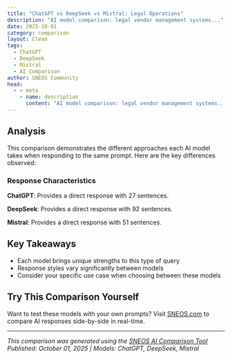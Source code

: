 ```yaml
---
title: "ChatGPT vs DeepSeek vs Mistral: Legal Operations"
description: "AI model comparison: legal vendor management systems..."
date: 2025-10-01
category: comparison
layout: Clean
tags:
  - ChatGPT
  - DeepSeek
  - Mistral
  - AI Comparison
author: SNEOS Community
head:
  - - meta
    - name: description
      content: "AI model comparison: legal vendor management systems..."
---
```


<ChatComparison
  title="ChatGPT vs DeepSeek vs Mistral: Legal Operations"
  prompt="legal vendor management systems"
  :responses='{
    "ChatGPT": "Legal vendor management systems are software platforms designed to help law firms, corporate legal departments, and legal service providers manage their relationships with vendors and outside counsel efficiently and compliantly. These systems streamline processes such as vendor selection, onboarding, contract management, compliance tracking, invoice approval, and performance evaluation.\n\nHere are some well-regarded legal vendor management systems:\n\n1. **Mitratech TeamConnect**  \n   - A comprehensive legal operations platform with vendor management modules.  \n   - Manages outside counsel, service providers, contract lifecycle, and billing.  \n   - Offers compliance features and integrates with other legal and financial systems.\n\n2. **SimpleLegal**  \n   - Designed for corporate legal departments.  \n   - Tracks legal spend, manages vendors, and automates invoice approvals.  \n   - Provides reporting and analytics to optimize vendor usage.\n\n3. **Legal Tracker (Thomson Reuters)**  \n   - A popular legal matter and spend management tool.  \n   - Helps track outside counsel engagements, expenses, and performance.  \n   - Supports vendor management workflows and compliance.\n\n4. **CounselLink (LexisNexis)**  \n   - Designed for corporate legal departments.  \n   - Enables invoice management, matter and vendor oversight.  \n   - Provides tools for budget management and analytics.\n\n5. **Onit Legal Vendor Management**  \n   - Part of Onit\u0027s legal operations suite.  \n   - Automates vendor onboarding, risk assessments, and compliance tracking.  \n   - Supports workflow automation for vendor approval and monitoring.\n\n6. **Brightflag**  \n   - Uses AI to analyze legal invoices and spend.  \n   - Helps in managing vendors by providing insights into spend patterns and vendor performance.\n\nWhen choosing a legal vendor management system, consider factors such as integration with your existing legal or financial systems, ease of use, scalability, security features, compliance support, and reporting capabilities.\n\nWould you like more detailed comparisons or demos of any of these systems?",
    "DeepSeek": "Of course. This is a comprehensive guide to **Legal Vendor Management Systems (VMS)**.\n\nA Legal VMS is a specialized software platform designed to help corporate legal departments and law firms manage their relationships with, and spending on, external legal service providers (e.g., law firms, alternative legal service providers (ALSPs), expert witnesses, e-discovery vendors, etc.).\n\nThe core problem it solves is moving from a reactive, disorganized, and often spreadsheet-based approach to a proactive, data-driven, and strategic one.\n\n---\n\n### **1. Core Functions of a Legal VMS**\n\nA robust Legal VMS typically includes the following modules:\n\n*   **Vendor Onboarding \u0026 Lifecycle Management:**\n    *   Centralized repository of all vendor information.\n    *   Streamlined intake and due diligence processes (checking for conflicts, insurance, diversity status, etc.).\n    *   Automated tracking of master service agreements (MSAs) and other contracts.\n\n*   **Matter \u0026 Spend Management:**\n    *   **Matter Intake:** A formalized process for requesting and opening new legal matters.\n    *   **Budgeting \u0026 Forecasting:** Set budgets for matters and track against them.\n    *   **Ebilling \u0026 Invoice Review:** The heart of many VMS platforms. It enforces outside counsel guidelines (OCGs) automatically, flagging or rejecting non-compliant expenses (e.g., excessive photocopying, meals, block billing).\n    *   **AI-Powered Analytics:** Analyze spending patterns by law firm, practice area, matter type, and individual timekeeper to identify cost-saving opportunities.\n\n*   **Performance \u0026 Relationship Management:**\n    *   Track key performance indicators (KPIs) for vendors.\n    *   Facilitate structured feedback and scorecards.\n    *   Manage the RFI/RFP (Request for Information/Proposal) process for new vendor engagements.\n\n*   **Compliance \u0026 Risk Management:**\n    *   Ensure vendor compliance with outside counsel guidelines, data security protocols, and insurance requirements.\n    *   Track diversity and inclusion metrics of outside counsel.\n    *   Maintain a clear audit trail for all vendor interactions and spending.\n\n---\n\n### **2. Key Benefits of Implementing a Legal VMS**\n\n| Benefit Area | Description |\n| :--- | :--- |\n| **Cost Savings \u0026 Control** | Enforces billing guidelines, reduces administrative errors, and provides data to negotiate better rates. This is often the primary driver for adoption. |\n| **Increased Efficiency** | Automates manual tasks like invoice processing, accrual collection, and vendor communication. Frees up legal ops and legal staff for higher-value work. |\n| **Data-Driven Decision Making** | Moves beyond gut feelings. Answers questions like: \u0022Which firms are most cost-effective for IP work?\u0022 or \u0022Are we getting value from our premium-priced partners?\u0022 |\n| **Improved Risk Mitigation** | Centralizes compliance tracking, ensures proper onboarding, and maintains a clear record for audits. |\n| **Strategic Vendor Partnerships** | Helps identify and cultivate relationships with top-performing firms, leading to better service and value. |\n| **Enhanced Visibility \u0026 Reporting** | Provides real-time dashboards and reports for legal leadership and finance on the entire legal spend portfolio. |\n\n---\n\n### **3. Leading Vendors in the Legal VMS Space**\n\nThe market has several established players, often with overlapping but distinct strengths. They can generally be categorized as:\n\n*   **Comprehensive Enterprise Legal Management (ELM) Suites:** These platforms include VMS as a core component of a broader suite that also handles matter management, e-billing, and analytics.\n*   **Specialized \u0026 Niche VMS Providers:** These may focus on specific areas like litigation support vendors, diversity tracking, or integrating deeply with financial systems (like SAP Ariba for procurement).\n\nHere are some of the most prominent vendors (this is not an exhaustive list):\n\n| Vendor | Category | Key Strengths \u0026 Focus |\n| :--- | :--- | :--- |\n| **Brightflag** | Modern ELM/VMS | Known for its user-friendly interface, strong AI for invoice review, and intuitive matter management. Popular with mid-to-large-sized legal departments. |\n| **Mitratech** | Enterprise ELM | A major player offering a powerful, comprehensive suite (often through its **TeamConnect** and **CounselLink** platforms). Strong for large, complex global legal departments. |\n| **Onit** | Enterprise ELM | Offers a flexible platform (often **Onit Enterprise Legal Management**) that is highly configurable. Strong in workflow automation and matter management. |\n| **SimpleLegal** | ELM/VMS | Focuses on ease of implementation and use. Often a good fit for legal departments looking for a straightforward, effective solution to get started. |\n| **Thomson Reuters** | ELM/VMS | A legacy leader with its **Legal Tracker** (formerly Serengeti) platform. Has a very large user base and is a mature, feature-rich system. |\n| **Jaggaer** | Procurement-focused | While a broader procurement platform, its legal-specific module is used by large enterprises to manage law firms as strategic suppliers, often integrating with existing procurement workflows. |\n\n---\n\n### **4. Key Considerations When Selecting a Legal VMS**\n\nChoosing the right system is critical. Here are the essential questions to ask:\n\n1.  **What are our primary pain points?** Is it uncontrolled spend? Lack of visibility? Inefficient invoice processing? Start with your biggest problem.\n2.  **How well does it integrate?** Does it connect with your financial system (ERP like SAP, Oracle), HR system, and collaboration tools (e.g., Microsoft Teams, Slack)?\n3.  **What is the AI and Analytics capability?** How deep and actionable are the insights? Can it benchmark your rates against market data?\n4.  **Is the user experience (UX) intuitive?** A system that is difficult for both your internal team and your outside counsel to use will face low adoption and fail.\n5.  **How configurable is it?** Can you easily tailor outside counsel guidelines, approval workflows, and reporting without heavy IT support?\n6.  **What is the implementation process and total cost of ownership (TCO)?** Understand the timeline, resource commitment, and all costs (licensing, implementation, training, support).\n7.  **Vendor Stability and Support:** Is the vendor established and financially stable? What is their customer support model like?\n8.  **Security \u0026 Compliance:** Does the vendor meet your company\u0027s data security and privacy standards (e.g., SOC 2 Type II certification, GDPR compliance)?\n\n---\n\n### **5. The Implementation \u0026 Change Management Challenge**\n\nTechnology is only part of the solution. A successful VMS implementation requires:\n\n*   **Executive Sponsorship:** Support from the General Counsel and CFO is crucial.\n*   **A Dedicated Project Team:** Often led by Legal Operations.\n*   **Phased Rollout:** Start with a pilot group of vendors or practice areas.\n*   **Comprehensive Training:** For both your internal legal team and your external law firms.\n*   **Clear Communication:** Explain the \u0022why\u0022 behind the change to overcome resistance from both internal stakeholders and law firms.\n\nIn summary, a Legal Vendor Management System is no longer a \u0022nice-to-have\u0022 but a critical tool for any modern legal department seeking to operate as a strategic business function, control costs, and derive maximum value from its external counsel relationships.",
    "Mistral": "Legal vendor management systems are specialized software solutions designed to help legal departments and law firms manage their relationships with external vendors, such as law firms, consultants, and other service providers. These systems streamline the process of selecting, onboarding, managing, and evaluating vendors to ensure compliance, cost-effectiveness, and high-quality service delivery. Here are some key features and benefits of legal vendor management systems:\n\n### Key Features:\n\n1. **Vendor Selection and Onboarding:**\n   - **RFP Management:** Tools to create, distribute, and evaluate requests for proposals (RFPs) from potential vendors.\n   - **Vendor Profiles:** Centralized repository for vendor information, including contact details, service offerings, and past performance.\n   - **Compliance Checks:** Automated checks for regulatory compliance, certifications, and insurance requirements.\n\n2. **Contract Management:**\n   - **Contract Templates:** Pre-defined templates for standard contracts.\n   - **Contract Lifecycle Management:** Tools to manage the entire lifecycle of contracts, from creation to renewal or termination.\n   - **E-Signature Integration:** Secure electronic signature capabilities for quick and efficient contract execution.\n\n3. **Performance Monitoring:**\n   - **KPI Tracking:** Key performance indicators to measure vendor performance against agreed metrics.\n   - **Service Level Agreements (SLAs):** Tools to define, monitor, and enforce SLAs.\n   - **Feedback and Reviews:** Mechanisms for collecting and analyzing feedback from internal stakeholders and clients.\n\n4. **Cost Management:**\n   - **Budget Tracking:** Tools to monitor spending against budgets.\n   - **Invoice Management:** Automated invoice processing and approval workflows.\n   - **Cost Analysis:** Reports and analytics to identify cost-saving opportunities and optimize spending.\n\n5. **Risk Management:**\n   - **Risk Assessment:** Tools to assess and mitigate risks associated with vendor relationships.\n   - **Audit Trails:** Comprehensive audit trails for all vendor-related activities to ensure transparency and accountability.\n   - **Compliance Monitoring:** Continuous monitoring of vendor compliance with legal and regulatory requirements.\n\n6. **Communication and Collaboration:**\n   - **Messaging and Notifications:** Secure communication channels for internal and external stakeholders.\n   - **Document Sharing:** Centralized document repository for easy access and sharing.\n   - **Task Management:** Tools to assign, track, and manage tasks related to vendor management.\n\n### Benefits:\n\n1. **Efficiency:**\n   - Streamlined processes for vendor selection, onboarding, and management.\n   - Reduced administrative burden through automation and centralized data management.\n\n2. **Cost Savings:**\n   - Better control over spending and identification of cost-saving opportunities.\n   - Improved negotiation power through data-driven insights.\n\n3. **Compliance:**\n   - Ensured compliance with legal, regulatory, and internal policies.\n   - Reduced risk of non-compliance and associated penalties.\n\n4. **Performance Optimization:**\n   - Enhanced vendor performance through continuous monitoring and feedback.\n   - Improved service quality and client satisfaction.\n\n5. **Transparency:**\n   - Increased visibility into vendor relationships and activities.\n   - Better decision-making through comprehensive data and analytics.\n\n### Examples of Legal Vendor Management Systems:\n\n1. **Mitratech:** Offers solutions like TeamConnect and Tracker I-9 for legal vendor management.\n2. **Onit:** Provides a suite of tools for legal operations, including vendor management.\n3. **Legal Tracker:** A comprehensive legal management solution that includes vendor management capabilities.\n4. **SimpleLegal:** Offers e-billing and matter management solutions that include vendor management features.\n\n### Conclusion:\n\nLegal vendor management systems are essential tools for legal departments and law firms looking to optimize their vendor relationships. By providing a centralized platform for managing all aspects of vendor interactions, these systems help ensure compliance, reduce costs, and improve overall performance."
  }'
  published-date="21:54"
/>

## Analysis

This comparison demonstrates the different approaches each AI model takes when responding to the same prompt. Here are the key differences observed:

### Response Characteristics

**ChatGPT**: Provides a direct response with 27 sentences. 

**DeepSeek**: Provides a direct response with 92 sentences. 

**Mistral**: Provides a direct response with 51 sentences. 

## Key Takeaways

- Each model brings unique strengths to this type of query
- Response styles vary significantly between models
- Consider your specific use case when choosing between these models

## Try This Comparison Yourself

Want to test these models with your own prompts? Visit [SNEOS.com](https://sneos.com) to compare AI responses side-by-side in real-time.

---

*This comparison was generated using the [SNEOS AI Comparison Tool](https://sneos.com)*
*Published: October 01, 2025 | Models: ChatGPT, DeepSeek, Mistral*
